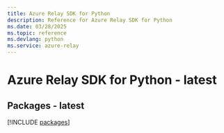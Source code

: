 ```yaml
---
title: Azure Relay SDK for Python
description: Reference for Azure Relay SDK for Python
ms.date: 03/28/2025
ms.topic: reference
ms.devlang: python
ms.service: azure-relay
---
```

# Azure Relay SDK for Python - latest
## Packages - latest
[!INCLUDE [packages](relay-index.md)]